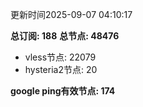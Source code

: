 更新时间2025-09-07 04:10:17

**总订阅: 188**
**总节点: 48476**
- vless节点: 22079
- hysteria2节点: 20

**google ping有效节点: 174**
